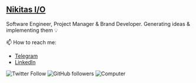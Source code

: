 ## [Nikitas I/O](https://nikitas.io) 
Software Engineer, Project Manager & Brand Developer. Generating ideas & implementing them 💡

📫 How to reach me:
- [Telegram](https://t.me/nikitas_io)
- [LinkedIn](https://www.linkedin.com/in/nikitas-io/)

![Twitter Follow](https://img.shields.io/twitter/follow/nikitas_io?label=Twitter&style=social)
![GitHub followers](https://img.shields.io/github/followers/nikitas-io?label=Github&style=social)
![Computer](https://user-images.githubusercontent.com/22666742/117654012-d9621e00-b19d-11eb-8e3c-c1a03c13acfb.gif)







<!--
**Nikitas-io/Nikitas-io** is a ✨ _special_ ✨ repository because its `README.md` (this file) appears on your GitHub profile.

Here are some ideas to get you started:

- 🔭 I’m currently working on ...
- 🌱 I’m currently learning ...
- 👯 I’m looking to collaborate on ...
- 🤔 I’m looking for help with ...
- 💬 Ask me about ...
- 📫 How to reach me: ...
- 😄 Pronouns: ...
- ⚡ Fun fact: ...
-->
